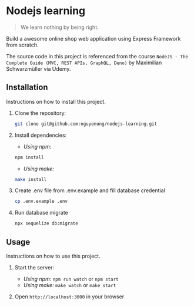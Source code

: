 # Nodejs learning

> We learn nothing by being right.

Build a awesome online shop web application using Express Framework from scratch.

The source code in this project is referenced from the course `NodeJS - The Complete Guide (MVC, REST APIs, GraphQL, Deno)` by Maximilian Schwarzmüller via Udemy.

## Installation

Instructions on how to install this project.

1. Clone the repository:

   ```bash
   git clone git@github.com:nguyenung/nodejs-learning.git
   ```

2. Install dependencies:
   - _Using npm:_

   ```bash
   npm install
   ```

   - _Using make:_

   ```bash
   make install
   ```

3. Create .env file from .env.example and fill database credential

   ```bash
   cp .env.example .env
   ```

4. Run database migrate

   ```bash
   npx sequelize db:migrate                                            
   ```

## Usage

Instructions on how to use this project.

1. Start the server:
   - _Using npm:_ `npm run watch` or `npm start`
   - _Using make:_ `make watch` or `make start`

2. Open `http://localhost:3000` in your browser
